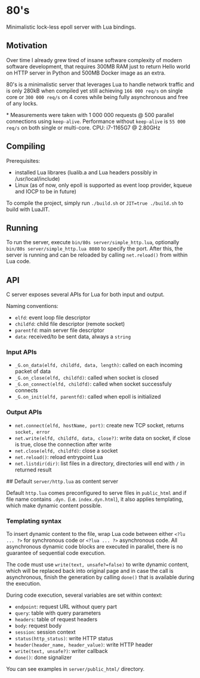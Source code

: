 # 80's

Minimalistic lock-less epoll server with Lua bindings.

## Motivation

Over time I already grew tired of insane software complexity of modern software development, that requires 300MB RAM just to return Hello world on HTTP server in Python and 500MB Docker image as an extra.

80's is a minimalistic server that leverages Lua to handle network traffic and is only 280kB when compiled yet still achieving `166 000 req/s` on single core or `300 000 req/s` on 4 cores while being fully asynchronous and free of any locks.

\* Measurements were taken with 1 000 000 requests @ 500 parallel connections using `keep-alive`. Performance without `keep-alive` is `55 000 req/s` on both single or multi-core. CPU: i7-1165G7 @ 2.80GHz

## Compiling

Prerequisites:
- installed Lua librares (lualib.a and Lua headers possibly in /usr/local/include)
- Linux (as of now, only epoll is supported as event loop provider, kqueue and IOCP to be in future)

To compile the project, simply run `./build.sh` or `JIT=true ./build.sh` to build with LuaJIT.

## Running

To run the server, execute `bin/80s server/simple_http.lua`, optionally `bin/80s server/simple_http.lua 8080` to specify the port. After this, the server is running and can be reloaded by calling `net.reload()` from within Lua code.

## API
C server exposes several APIs for Lua for both input and output.

Naming conventions:
- `elfd`: event loop file descriptor
- `childfd`: child file descriptor (remote socket)
- `parentfd`: main server file descriptor
- `data`: received/to be sent data, always a `string`

### Input APIs
- `_G.on_data(elfd, childfd, data, length)`: called on each incoming packet of data
- `_G.on_close(elfd, childfd)`: called when socket is closed
- `_G.on_connect(elfd, childfd)`: called when socket successfuly connects
- `_G.on_init(elfd, parentfd)`: called when epoll is initialized

### Output APIs
- `net.connect(elfd, hostName, port)`: create new TCP socket, returns `socket, error`
- `net.write(elfd, childfd, data, close?)`: write data on socket, if close is true, close the connection after write
- `net.close(elfd, childfd)`: close a socket
- `net.reload()`: reload entrypoint Lua
- `net.listdir(dir)`: list files in a directory, directories will end with `/` in returned result

## Default `server/http.lua` as content server

Default `http.lua` comes preconfigured to serve files in `public_html` and if file name contains `.dyn.` (i.e. `index.dyn.html`), it also applies templating, which make dynamic content possible.

### Templating syntax
To insert dynamic content to the file, wrap Lua code between either `<?lu ... ?>` for synchronous code or `<?lua ... ?>` asynchronous code. All asynchronous dynamic code blocks are executed in parallel, there is no guarantee of sequential code execution.

The code must use `write(text, unsafe?=false)` to write dynamic content, which will be replaced back into original page and in case the call is asynchronous, finish the generation by calling `done()` that is available during the execution.

During code execution, several variables are set within context:
- `endpoint`: request URL without query part
- `query`: table with query parameters
- `headers`: table of request headers
- `body`: request body
- `session`: session context
- `status(http_status)`: write HTTP status
- `header(header_name, header_value)`: write HTTP header
- `write(text, unsafe?)`: writer callback
- `done()`: done signalizer

You can see examples in `server/public_html/` directory.